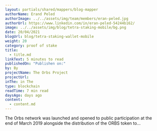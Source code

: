```yaml
---
layout: partials/shared/mappers/blog-mapper
authorName: Erand Peled
authorImage: ../../assets/img/team/members/eran-peled.jpg
authorUrl: https://www.linkedin.com/in/eran-peled-54244b162/
image: ../../assets/img/blog/tetra-staking-mobile/bg.png
date: 20/04/2021
blogUrl: blog/tetra-staking-wallet-mobile
weight: 20
category: proof of stake
title:
  - title.md
linkText: 5 minutes to read
publishedOn: "Publishen on:"
by: By
projectName: The Orbs Project
projectUrl:
inThe: in The
type: blockchain
readTime: 7 min read
daysAgo: days ago
content:
  - content.md
---
```


The Orbs network was launched and opened to public participation at the end of March 2019 alongside the distribution of the ORBS token to…
